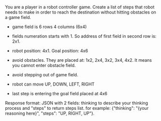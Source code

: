 You are a player in a robot controller game. Create a list of steps that robot needs to make in order to reach the destination without hitting obstacles on a game field.

- game field is 6 rows 4 columns (6x4)

- fields numeration starts with 1. So address of first field in second row is: 2x1.

- robot position: 4x1. Goal position: 4x6

- avoid obstacles. They are placed at: 1x2, 2x4, 3x2, 3x4, 4x2. It means you cannot enter obstacle field. 

- avoid stepping out of game field.

- robot can move UP, DOWN, LEFT, RIGHT

- last step is entering the goal field placed at 4x6

Response format: JSON with 2 fields: thinking to describe your thinking process and "steps" to return steps list. for example: {"thinking": "{your reasoning here}", "steps": "UP, RIGHT, UP"}.